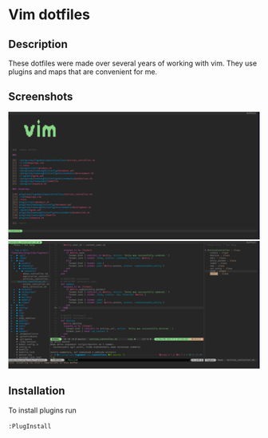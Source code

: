 # Vim dotfiles

## Description

These dotfiles were made over several years of working with vim. They use plugins and maps that are convenient for me.

## Screenshots

![Start screen](docs/images/gh-vim-1.png)
![Editing file](docs/images/gh-vim-2.png)

## Installation

To install plugins run

`:PlugInstall`
